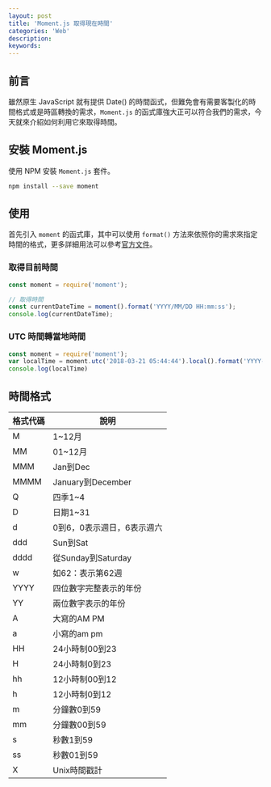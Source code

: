 ```yaml
---
layout: post
title: 'Moment.js 取得現在時間'
categories: 'Web'
description: 
keywords:
---
```


## 前言
雖然原生 JavaScript 就有提供 Date() 的時間函式，但難免會有需要客製化的時間格式或是時區轉換的需求，`Moment.js` 的函式庫強大正可以符合我們的需求，今天就來介紹如何利用它來取得時間。

## 安裝 Moment.js
使用 NPM 安裝 `Moment.js` 套件。

```bash
npm install --save moment
```

## 使用
首先引入 `moment` 的函式庫，其中可以使用 `format()` 方法來依照你的需求來指定時間的格式，更多詳細用法可以參考[官方文件](https://momentjs.com/)。

### 取得目前時間

```js
const moment = require('moment');

// 取得時間
const currentDateTime = moment().format('YYYY/MM/DD HH:mm:ss');
console.log(currentDateTime);
```


### UTC 時間轉當地時間


```js
const moment = require('moment');
var localTime = moment.utc('2018-03-21 05:44:44').local().format('YYYY-MM-DD HH:mm:ss');
console.log(localTime)
```

## 時間格式

| 格式代碼 | 說明 |
| ------| ------ |
| M | 1~12月 |
| MM | 01~12月 |
| MMM | Jan到Dec |
| MMMM | 	January到December |
| Q | 四季1~4 |
| D | 日期1~31 |
| d | 0到6，0表示週日，6表示週六 |
| ddd | Sun到Sat |
| dddd | 從Sunday到Saturday |
| w | 如62：表示第62週 |
| YYYY | 	四位數字完整表示的年份 |
| YY | 兩位數字表示的年份 |
| A | 大寫的AM PM |
| a | 小寫的am pm |
| HH | 24小時制00到23 |
| H | 24小時制0到23 |
| hh | 12小時制00到12 |
| h | 12小時制0到12 |
| m | 分鐘數0到59 |
| mm | 分鐘數00到59 |
| s | 秒數1到59 |
| ss | 秒數01到59 |
| X | Unix時間戳計 |
